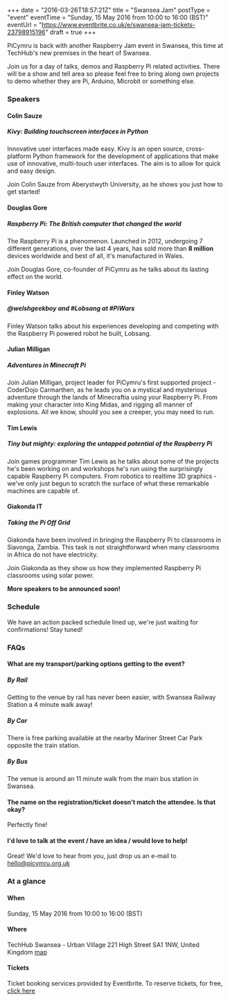 +++
date = "2016-03-26T18:57:21Z"
title = "Swansea Jam"
postType = "event"
eventTime = "Sunday, 15 May 2016 from 10:00 to 16:00 (BST)"
eventUrl = "https://www.eventbrite.co.uk/e/swansea-jam-tickets-23798915196"
draft = true
+++

PiCymru is back with another Raspberry Jam event in Swansea, this time at TechHub's new premises in the heart of Swansea.
<!--more-->
Join us for a day of talks, demos and Raspberry Pi related activities.
There will be a show and tell area so please feel free to bring along own projects to demo whether they are Pi, Arduino, Microbit or something else.

### Speakers
#### Colin Sauze
##### Kivy: Building touchscreen interfaces in Python
Innovative user interfaces made easy. Kivy is an open source, cross-platform Python framework for the development of applications that make use of innovative, multi-touch user interfaces. The aim is to allow for quick and easy design.

Join Colin Sauze from Aberystwyth University, as he shows you just how to get started!

#### Douglas Gore
##### Raspberry Pi: The British computer that changed the world
The Raspberry Pi is a phenomenon. Launched in 2012, undergoing 7 different generations, over the last 4 years, has sold more than **8 million** devices worldwide and best of all, it's manufactured in Wales.

Join Douglas Gore, co-founder of PiCymru as he talks about its lasting effect on the world.

#### Finley Watson
##### @welshgeekboy and #Lobsang at #PiWars
Finley Watson talks about his experiences developing and competing with the Raspberry Pi powered robot he built, Lobsang.

#### Julian Milligan
##### Adventures in Minecraft Pi
Join Julian Milligan, project leader for PiCymru's first supported project - CoderDojo Carmarthen, as he leads you on a mystical and mysterious adventure through the lands of Minecraftia using your Raspberry Pi. From making your character into King Midas, and rigging all manner of explosions. All we know, should you see a creeper, you may need to run.

#### Tim Lewis
##### Tiny but mighty: exploring the untapped potential of the Raspberry Pi
Join games programmer Tim Lewis as he talks about some of the projects he's been working on and workshops he's run using the surprisingly capable Raspberry Pi computers. From robotics to realtime 3D graphics - we've only just begun to scratch the surface of what these remarkable machines are capable of.

#### Giakonda IT
##### Taking the Pi Off Grid
Giakonda have been involved in bringing the Raspberry Pi to classrooms in Siavonga, Zambia. This task is not straightforward when many classrooms in Africa do not have electricity.

Join Giakonda as they show us how they implemented Raspberry Pi classrooms using solar power.

**More speakers to be announced soon!**

### Schedule
We have an action packed schedule lined up, we're just waiting for confirmations! Stay tuned!

### FAQs
#### What are my transport/parking options getting to the event?
##### By Rail
Getting to the venue by rail has never been easier, with Swansea Railway Station a 4 minute walk away!
##### By Car
There is free parking available at the nearby Mariner Street Car Park opposite the train station.
##### By Bus
The venue is around an 11 minute walk from the main bus station in Swansea.

#### The name on the registration/ticket doesn't match the attendee. Is that okay?
Perfectly fine!

#### I'd love to talk at the event / have an idea / would love to help!
Great! We'd love to hear from you, just drop us an e-mail to hello@picymru.org.uk

### At a glance
#### When
Sunday, 15 May 2016 from 10:00 to 16:00 (BST)

#### Where
TechHub Swansea - Urban Village 221 High Street SA1 1NW, United Kingdom [map](https://maps.google.com/?saddr=Current+Location&daddr=51.6232785,-3.942076899999961&driving)

#### Tickets
Ticket booking services provided by Eventbrite. To reserve tickets, for free, [click here](http://swanseajam2016.eventbrite.com/?aff=picymru)
